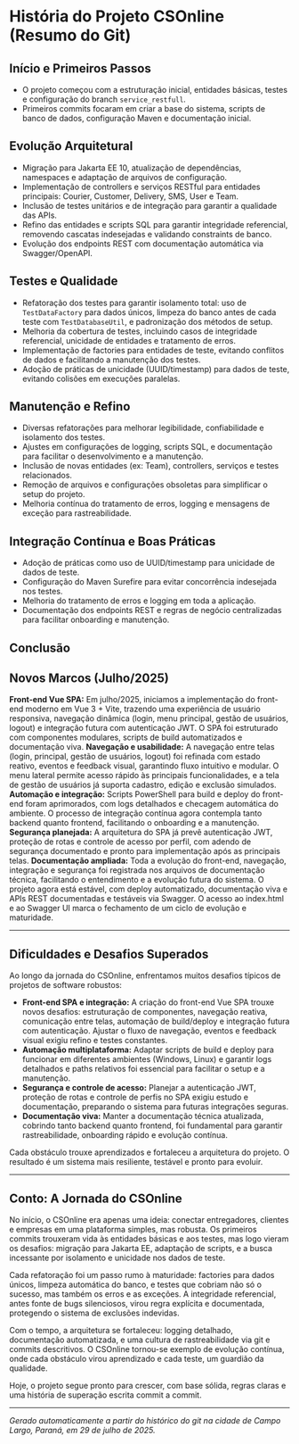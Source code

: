 # História do Projeto CSOnline (Resumo do Git)

## Início e Primeiros Passos
- O projeto começou com a estruturação inicial, entidades básicas, testes e configuração do branch `service_restfull`.
- Primeiros commits focaram em criar a base do sistema, scripts de banco de dados, configuração Maven e documentação inicial.

## Evolução Arquitetural
- Migração para Jakarta EE 10, atualização de dependências, namespaces e adaptação de arquivos de configuração.
- Implementação de controllers e serviços RESTful para entidades principais: Courier, Customer, Delivery, SMS, User e Team.
- Inclusão de testes unitários e de integração para garantir a qualidade das APIs.
- Refino das entidades e scripts SQL para garantir integridade referencial, removendo cascatas indesejadas e validando constraints de banco.
- Evolução dos endpoints REST com documentação automática via Swagger/OpenAPI.

## Testes e Qualidade
- Refatoração dos testes para garantir isolamento total: uso de `TestDataFactory` para dados únicos, limpeza do banco antes de cada teste com `TestDatabaseUtil`, e padronização dos métodos de setup.
- Melhoria da cobertura de testes, incluindo casos de integridade referencial, unicidade de entidades e tratamento de erros.
- Implementação de factories para entidades de teste, evitando conflitos de dados e facilitando a manutenção dos testes.
- Adoção de práticas de unicidade (UUID/timestamp) para dados de teste, evitando colisões em execuções paralelas.

## Manutenção e Refino
- Diversas refatorações para melhorar legibilidade, confiabilidade e isolamento dos testes.
- Ajustes em configurações de logging, scripts SQL, e documentação para facilitar o desenvolvimento e a manutenção.
- Inclusão de novas entidades (ex: Team), controllers, serviços e testes relacionados.
- Remoção de arquivos e configurações obsoletas para simplificar o setup do projeto.
- Melhoria contínua do tratamento de erros, logging e mensagens de exceção para rastreabilidade.

## Integração Contínua e Boas Práticas
- Adoção de práticas como uso de UUID/timestamp para unicidade de dados de teste.
- Configuração do Maven Surefire para evitar concorrência indesejada nos testes.
- Melhoria do tratamento de erros e logging em toda a aplicação.
- Documentação dos endpoints REST e regras de negócio centralizadas para facilitar onboarding e manutenção.

## Conclusão

## Novos Marcos (Julho/2025)

 **Front-end Vue SPA:** Em julho/2025, iniciamos a implementação do front-end moderno em Vue 3 + Vite, trazendo uma experiência de usuário responsiva, navegação dinâmica (login, menu principal, gestão de usuários, logout) e integração futura com autenticação JWT. O SPA foi estruturado com componentes modulares, scripts de build automatizados e documentação viva.
 **Navegação e usabilidade:** A navegação entre telas (login, principal, gestão de usuários, logout) foi refinada com estado reativo, eventos e feedback visual, garantindo fluxo intuitivo e modular. O menu lateral permite acesso rápido às principais funcionalidades, e a tela de gestão de usuários já suporta cadastro, edição e exclusão simulados.
 **Automação e integração:** Scripts PowerShell para build e deploy do front-end foram aprimorados, com logs detalhados e checagem automática do ambiente. O processo de integração contínua agora contempla tanto backend quanto frontend, facilitando o onboarding e a manutenção.
 **Segurança planejada:** A arquitetura do SPA já prevê autenticação JWT, proteção de rotas e controle de acesso por perfil, com adendo de segurança documentado e pronto para implementação após as principais telas.
 **Documentação ampliada:** Toda a evolução do front-end, navegação, integração e segurança foi registrada nos arquivos de documentação técnica, facilitando o entendimento e a evolução futura do sistema.
O projeto agora está estável, com deploy automatizado, documentação viva e APIs REST documentadas e testáveis via Swagger. O acesso ao index.html e ao Swagger UI marca o fechamento de um ciclo de evolução e maturidade.

---

## Dificuldades e Desafios Superados

Ao longo da jornada do CSOnline, enfrentamos muitos desafios típicos de projetos de software robustos:

 - **Front-end SPA e integração:** A criação do front-end Vue SPA trouxe novos desafios: estruturação de componentes, navegação reativa, comunicação entre telas, automação de build/deploy e integração futura com autenticação. Ajustar o fluxo de navegação, eventos e feedback visual exigiu refino e testes constantes.
 - **Automação multiplataforma:** Adaptar scripts de build e deploy para funcionar em diferentes ambientes (Windows, Linux) e garantir logs detalhados e paths relativos foi essencial para facilitar o setup e a manutenção.
 - **Segurança e controle de acesso:** Planejar a autenticação JWT, proteção de rotas e controle de perfis no SPA exigiu estudo e documentação, preparando o sistema para futuras integrações seguras.
 - **Documentação viva:** Manter a documentação técnica atualizada, cobrindo tanto backend quanto frontend, foi fundamental para garantir rastreabilidade, onboarding rápido e evolução contínua.

Cada obstáculo trouxe aprendizados e fortaleceu a arquitetura do projeto. O resultado é um sistema mais resiliente, testável e pronto para evoluir.

---

## Conto: A Jornada do CSOnline

No início, o CSOnline era apenas uma ideia: conectar entregadores, clientes e empresas em uma plataforma simples, mas robusta. Os primeiros commits trouxeram vida às entidades básicas e aos testes, mas logo vieram os desafios: migração para Jakarta EE, adaptação de scripts, e a busca incessante por isolamento e unicidade nos dados de teste.

Cada refatoração foi um passo rumo à maturidade: factories para dados únicos, limpeza automática do banco, e testes que cobriam não só o sucesso, mas também os erros e as exceções. A integridade referencial, antes fonte de bugs silenciosos, virou regra explícita e documentada, protegendo o sistema de exclusões indevidas.

Com o tempo, a arquitetura se fortaleceu: logging detalhado, documentação automatizada, e uma cultura de rastreabilidade via git e commits descritivos. O CSOnline tornou-se exemplo de evolução contínua, onde cada obstáculo virou aprendizado e cada teste, um guardião da qualidade.

Hoje, o projeto segue pronto para crescer, com base sólida, regras claras e uma história de superação escrita commit a commit.

---

*Gerado automaticamente a partir do histórico do git na cidade de Campo Largo, Paraná, em 29 de julho de 2025.*
